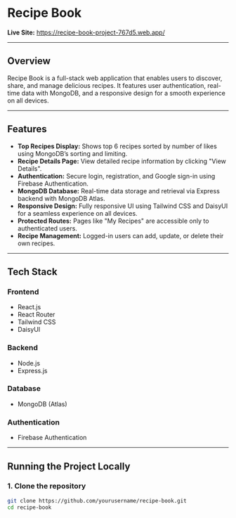 # Recipe Book

**Live Site:** https://recipe-book-project-767d5.web.app/

---

## Overview  
Recipe Book is a full-stack web application that enables users to discover, share, and manage delicious recipes. It features user authentication, real-time data with MongoDB, and a responsive design for a smooth experience on all devices.

---

## Features
- **Top Recipes Display:** Shows top 6 recipes sorted by number of likes using MongoDB’s sorting and limiting.  
- **Recipe Details Page:** View detailed recipe information by clicking "View Details".  
- **Authentication:** Secure login, registration, and Google sign-in using Firebase Authentication.  
- **MongoDB Database:** Real-time data storage and retrieval via Express backend with MongoDB Atlas.  
- **Responsive Design:** Fully responsive UI using Tailwind CSS and DaisyUI for a seamless experience on all devices.  
- **Protected Routes:** Pages like "My Recipes" are accessible only to authenticated users.  
- **Recipe Management:** Logged-in users can add, update, or delete their own recipes.

---

## Tech Stack

### Frontend  
- React.js  
- React Router  
- Tailwind CSS  
- DaisyUI  

### Backend  
- Node.js  
- Express.js  

### Database  
- MongoDB (Atlas)  

### Authentication  
- Firebase Authentication  

---

## Running the Project Locally

### 1. Clone the repository  
```bash
git clone https://github.com/yourusername/recipe-book.git
cd recipe-book
